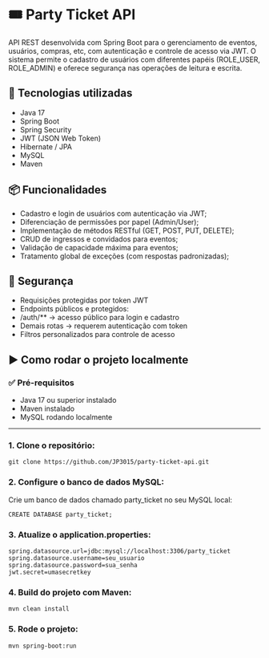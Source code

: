 # 🎟️ Party Ticket API

API REST desenvolvida com Spring Boot para o gerenciamento de eventos, usuários, compras, etc, com autenticação e controle de acesso via JWT. O sistema permite o cadastro de usuários com diferentes papéis (ROLE_USER, ROLE_ADMIN) e oferece segurança nas operações de leitura e escrita.


## 🧰 Tecnologias utilizadas

* Java 17
* Spring Boot
* Spring Security
* JWT (JSON Web Token)
* Hibernate / JPA
* MySQL
* Maven


## 📦 Funcionalidades

- Cadastro e login de usuários com autenticação via JWT;
- Diferenciação de permissões por papel (Admin/User);
- Implementação de métodos RESTful (GET, POST, PUT, DELETE);
- CRUD de ingressos e convidados para eventos;
- Validação de capacidade máxima para eventos;
- Tratamento global de exceções (com respostas padronizadas);

## 🔐 Segurança

- Requisições protegidas por token JWT
- Endpoints públicos e protegidos:
- /auth/** → acesso público para login e cadastro
- Demais rotas → requerem autenticação com token
- Filtros personalizados para controle de acesso


## ▶️ Como rodar o projeto localmente

### ✅ Pré-requisitos

- Java 17 ou superior instalado
- Maven instalado
- MySQL rodando localmente

---

### 1. Clone o repositório:

```
git clone https://github.com/JP3015/party-ticket-api.git
```

### 2. Configure o banco de dados MySQL:

Crie um banco de dados chamado party_ticket no seu MySQL local:

```
CREATE DATABASE party_ticket;
```

### 3. Atualize o application.properties:

```
spring.datasource.url=jdbc:mysql://localhost:3306/party_ticket
spring.datasource.username=seu_usuario
spring.datasource.password=sua_senha
jwt.secret=umasecretkey
```

### 4. Build do projeto com Maven:

```
mvn clean install
```

### 5. Rode o projeto:

```
mvn spring-boot:run
```
